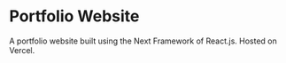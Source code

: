 # Portfolio Website

A portfolio website built using the Next Framework of React.js. 
Hosted on Vercel.